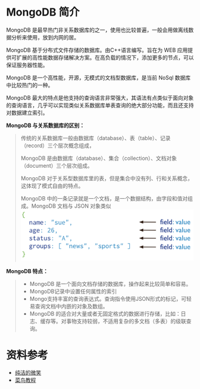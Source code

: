 # MongoDB 简介

MongoDB 是最早热门非关系数据库的之一，使用也比较普遍，一般会用做离线数据分析来使用，放到内网的居。

MongoDB 基于分布式文件存储的数据库。由C++语言编写。旨在为 WEB 应用提供可扩展的高性能数据存储解决方案。在高负载的情况下，添加更多的节点，可以保证服务器性能。

MongoDB 是一个高性能，开源，无模式的文档型数据库，是当前 NoSql 数据库中比较热门的一种。

MongoDB 最大的特点是他支持的查询语言非常强大，其语法有点类似于面向对象的查询语言，几乎可以实现类似关系数据库单表查询的绝大部分功能，而且还支持对数据建立索引。



**MongoDB 与关系数据库的区别：**

> 传统的关系数据库一般由数据库（database）、表（table）、记录（record）三个层次概念组成，
>
> MongoDB 是由数据库（database）、集合（collection）、文档对象（document）三个层次组成。
>
> MongoDB 对于关系型数据库里的表，但是集合中没有列、行和关系概念，这体现了模式自由的特点。
>
> MongoDB 中的一条记录就是一个文档，是一个数据结构，由字段和值对组成。MongoDB 文档与 JSON 对象类似![img](assets/crud-annotated-document.png)



**MongoDB 特点：**

> * MongoDB 是一个面向文档存储的数据库，操作起来比较简单和容易。
> * MongoDB记录中设置任何属性的索引
> * Mongo支持丰富的查询表达式。查询指令使用JSON形式的标记，可轻易查询文档中内嵌的对象及数组。
> * MongoDB 的适合对大量或者无固定格式的数据进行存储，比如：日志、缓存等。对事物支持较弱，不适用复杂的多文档（多表）的级联查询。





# 资料参考

* [纯洁的微笑](http://www.ityouknow.com/springboot/2017/05/08/spring-boot-mongodb.html)
* [菜鸟教程](https://www.runoob.com/mongodb/mongodb-intro.html)